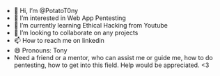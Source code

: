 - 👋 Hi, I’m @PotatoT0ny
- 👀 I’m interested in Web App Pentesting 
- 🌱 I’m currently learning Ethical Hacking from Youtube
- 💞️ I’m looking to collaborate on any projects
- 📫 How to reach me on linkedin
- 😄 Pronouns: Tony
- Need a friend or a mentor, who can assist me or guide me, how to do pentesting, how to get into this field. Help would be appreciated. <3
<!---
PotatoT0ny/PotatoT0ny is a ✨ special ✨ repository because its `README.md` (this file) appears on your GitHub profile.
You can click the Preview link to take a look at your changes.
--->

